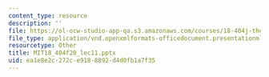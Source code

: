 ```yaml
---
content_type: resource
description: ''
file: https://ol-ocw-studio-app-qa.s3.amazonaws.com/courses/18-404j-theory-of-computation-fall-2020/ea1e8e2c272ce9188892d4d0fb1a7f35_MIT18_404f20_lec11.pptx
file_type: application/vnd.openxmlformats-officedocument.presentationml.presentation
resourcetype: Other
title: MIT18_404f20_lec11.pptx
uid: ea1e8e2c-272c-e918-8892-d4d0fb1a7f35
---
```

